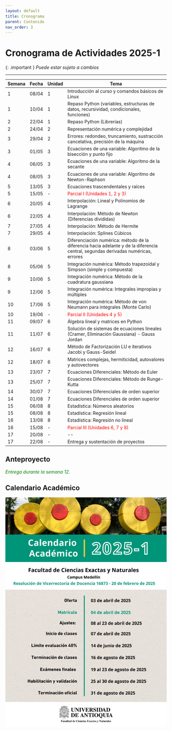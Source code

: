 ```yaml
---
layout: default
title: Cronograma
parent: Contenido
nav_order: 3
---
```


# Cronograma de Actividades 2025-1
{: .important }
*Puede estar sujeto a cambios*

---

| Semana | Fecha    | Unidad | Tema |
|--------|----------|--------|------|
| 1      | 08/04    | 1      | Introducción al curso y comandos básicos de Linux |
| 1      | 10/04    | 1      | Repaso Python (variables, estructuras de datos, recursividad, condicionales, funciones) |
| 2      | 22/04    | 1      | Repaso Python (Librerías) |
| 2      | 24/04    | 2      | Representación numérica y complejidad |
| 3      | 29/04    | 2      | Errores: redondeo, truncamiento, sustracción cancelativa, precisión de la máquina |
| 3      | 01/05    | 3      | Ecuaciones de una variable: Algoritmo de la bisección y punto fijo |
| 4      | 06/05    | 3      | Ecuaciones de una variable: Algoritmo de la secante |
| 4      | 08/05    | 3      | Ecuaciones de una variable: Algoritmo de Newton-Raphson |
| 5      | 13/05    | 3      | Ecuaciones trascendentales y raíces |
| 5      | 15/05    | -      | <span style="color:red">Parcial I (Unidades 1, 2 y 3)</span> |
| 6      | 20/05    | 4      | Interpolación: Lineal y Polinomios de Lagrange |
| 6      | 22/05    | 4      | Interpolación: Método de Newton (Diferencias divididas) |
| 7      | 27/05    | 4      | Interpolación: Método de Hermite |
| 7      | 29/05    | 4      | Interpolación: Splines Cúbicos |
| 8      | 03/06    | 5      | Diferenciación numérica: método de la diferencia hacia adelante y de la diferencia central, segundas derivadas numéricas, errores |
| 8      | 05/06    | 5      | Integración numérica: Método trapezoidal y Simpson (simple y compuesta) |
| 9      | 10/06    | 5      | Integración numérica: Método de la cuadratura gaussiana |
| 9      | 12/06    | 5      | Integración numérica: Integrales impropias y múltiples |
| 10     | 17/06    | 5      | Integración numérica: Método de von Neumann para integrales (Monte Carlo) |
| 10     | 19/06    | -      | <span style="color:red">Parcial II (Unidades 4 y 5)</span> |
| 11     | 09/07    | 6      | Álgebra lineal y matrices en Python |
| 11     | 11/07    | 6      | Solución de sistemas de ecuaciones lineales (Cramer, Eliminación Gaussiana) - Gauss Jordan |
| 12     | 16/07    | 6      | Método de Factorización LU e iterativos Jacobi y Gauss-Seidel |
| 12     | 18/07    | 6      | Matrices complejas, hermiticidad, autovalores y autovectores |
| 13     | 23/07    | 7      | Ecuaciones Diferenciales: Método de Euler |
| 13     | 25/07    | 7      | Ecuaciones Diferenciales: Método de Runge-Kutta |
| 14     | 30/07    | 7      | Ecuaciones Diferenciales de orden superior |
| 14     | 01/08    | 7      | Ecuaciones Diferenciales de orden superior |
| 15     | 06/08    | 8      | Estadística: Números aleatorios |
| 15     | 08/08    | 8      | Estadística: Regresión lineal |
| 16     | 13/08    | 8      | Estadística: Regresión no lineal |
| 16     | 15/08    | -      | <span style="color:red">Parcial III (Unidades 6, 7 y 8)</span> |
| 17     | 20/08    | -      | -- |
| 17     | 22/08    | -      | Entrega y sustentación de proyectos |



## Anteproyecto

<span style="color:green">*Entrega durante la semana 12*.</span>


## Calendario Académico

![Calendario Académico](image.png)